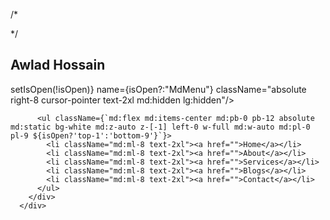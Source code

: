 
/*

*/


 <div className="shadow-md w-full fixed top-0 left-0">
        <div className="md:flex items-center justify-between bg-white py-4 md:px-10 px-7">
          <div className="font-semibold relative text-2xl bg-red-500 cursor-pointer">
            <h2>Awlad Hossain</h2>
            <MdMenu onClick={()=>setIsOpen(!isOpen)} name={isOpen?<AiOutlineClose/>:"MdMenu"} className="absolute right-8 cursor-pointer text-2xl md:hidden lg:hidden"/>
          </div>
          
          
        
          <ul className={`md:flex md:items-center md:pb-0 pb-12 absolute md:static bg-white md:z-auto z-[-1] left-0 w-full md:w-auto md:pl-0 pl-9 ${isOpen?'top-1':'bottom-9'}`}>
            <li className="md:ml-8 text-2xl"><a href="">Home</a></li>
            <li className="md:ml-8 text-2xl"><a href="">About</a></li>
            <li className="md:ml-8 text-2xl"><a href="">Services</a></li>
            <li className="md:ml-8 text-2xl"><a href="">Blogs</a></li>
            <li className="md:ml-8 text-2xl"><a href="">Contact</a></li>
          </ul>
        </div>
      </div>